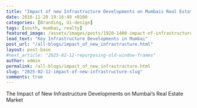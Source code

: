 ```yaml
---
title: "Impact of new Infrastructure Developments on Mumbais Real Estate Market"
date: 2016-11-20 19:16:49 +0100
categories: [Branding, Ui-design]
tags: [south, mumbai, realty]
featured_image: /assets/images/posts/1920-1400-impact-of-infrastructure-on-mumbai.jpg
lead_text: "Key Infrastructure Developments in Mumbai"
post_url: "/all-blogs/impact_of_new_infrastructure.html"
layout: post-base
#next_article: "2025-02-12-repurposing-old-window-frames"
author: admin
permalink: /all-blogs/impact_of_new_infrastructure.html
slug: "2025-02-12-impact-of-new-infrastructure-slug"
comments: true
---
```


The Impact of New Infrastructure Developments on Mumbai’s Real Estate Market
